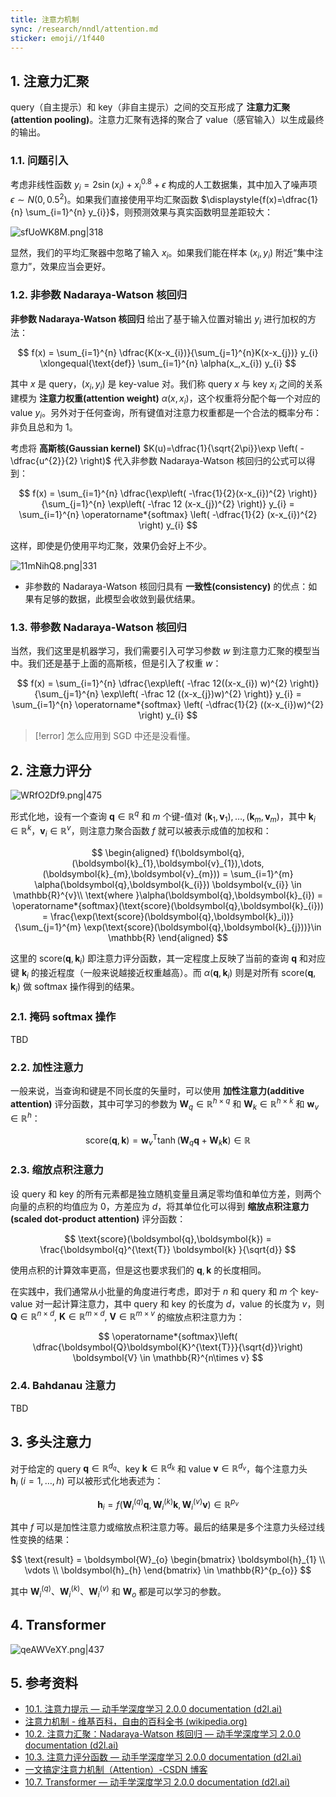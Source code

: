 ```yaml
---
title: 注意力机制
sync: /research/nndl/attention.md
sticker: emoji//1f440
---
```


## 1. 注意力汇聚

query（自主提示）和 key（非自主提示）之间的交互形成了 **注意力汇聚(attention pooling)**。注意力汇聚有选择的聚合了 value（感官输入）以生成最终的输出。

### 1.1. 问题引入

考虑非线性函数 $y_{i} = 2 \sin(x_{i}) +x_{i}^{0.8} + \epsilon$ 构成的人工数据集，其中加入了噪声项 $\epsilon \sim N(0,0.5^{2})$。如果我们直接使用平均汇聚函数 $\displaystyle{f(x)=\dfrac{1}{n} \sum_{i=1}^{n} y_{i}}$，则预测效果与真实函数明显差距较大：

![sfUoWK8M.png|318](https://static.memset0.cn/img/v6/2024/08/17/sfUoWK8M.png)

显然，我们的平均汇聚器中忽略了输入 $x_{i}$。如果我们能在样本 $(x_{i},y_{i})$ 附近“集中注意力”，效果应当会更好。

### 1.2. 非参数 Nadaraya-Watson 核回归

**非参数 Nadaraya-Watson 核回归** 给出了基于输入位置对输出 $y_{i}$ 进行加权的方法：

$$
f(x) = \sum_{i=1}^{n} \dfrac{K(x-x_{i})}{\sum_{j=1}^{n}K(x-x_{j})} y_{i} \xlongequal{\text{def}} \sum_{i=1}^{n} \alpha(x_,x_{i}) y_{i}
$$

其中 $x$ 是 query，$(x_{i},y_{i})$ 是 key-value 对。我们称 query $x$ 与 key $x_{i}$ 之间的关系建模为 **注意力权重(attention weight)** $\alpha(x,x_{i})$，这个权重将分配个每一个对应的 value $y_{i}$。另外对于任何查询，所有键值对注意力权重都是一个合法的概率分布：非负且总和为 $1$。

考虑将 **高斯核(Gaussian kernel)** $K(u)=\dfrac{1}{\sqrt{2\pi}}\exp \left( -\dfrac{u^{2}}{2} \right)$ 代入非参数 Nadaraya-Watson 核回归的公式可以得到：

$$
f(x) = \sum_{i=1}^{n} \dfrac{\exp\left( -\frac{1}{2}(x-x_{i})^{2} \right)}{\sum_{j=1}^{n} \exp\left( -\frac 12 (x-x_{j})^{2} \right)} y_{i} = \sum_{i=1}^{n} \operatorname*{softmax} \left( -\dfrac{1}{2} (x-x_{i})^{2} \right)  y_{i}
$$

这样，即使是仍使用平均汇聚，效果仍会好上不少。

![11mNihQ8.png|331](https://static.memset0.cn/img/v6/2024/08/17/11mNihQ8.png)

- 非参数的 Nadaraya-Watson 核回归具有 **一致性(consistency)** 的优点：如果有足够的数据，此模型会收敛到最优结果。

### 1.3. 带参数 Nadaraya-Watson 核回归

当然，我们这里是机器学习，我们需要引入可学习参数 $w$ 到注意力汇聚的模型当中。我们还是基于上面的高斯核，但是引入了权重 $w$：

$$
f(x) = \sum_{i=1}^{n} \dfrac{\exp\left( -\frac 12((x-x_{i}) w)^{2} \right)}{\sum_{j=1}^{n} \exp\left( -\frac 12 ((x-x_{j})w)^{2} \right)} y_{i} = \sum_{i=1}^{n} \operatorname*{softmax} \left( -\dfrac{1}{2} ((x-x_{i})w)^{2} \right)  y_{i}
$$

> [!error] 怎么应用到 SGD 中还是没看懂。

## 2. 注意力评分

![WRfO2Df9.png|475](https://static.memset0.cn/img/v6/2024/08/17/WRfO2Df9.png)

形式化地，设有一个查询 $\boldsymbol{q}\in \mathbb{R}^{q}$ 和 $m$ 个键-值对 $(\boldsymbol{k}_{1},\boldsymbol{v}_{1}),\dots,(\boldsymbol{k}_{m},\boldsymbol{v}_{m})$，其中 $\boldsymbol{k}_{i}\in \mathbb{R}^{k}$，$\boldsymbol{v}_{i}\in \mathbb{R}^{v}$，则注意力聚合函数 $f$ 就可以被表示成值的加权和：

$$
\begin{aligned}
f(\boldsymbol{q},(\boldsymbol{k}_{1},\boldsymbol{v}_{1}),\dots,(\boldsymbol{k}_{m},\boldsymbol{v}_{m})) = \sum_{i=1}^{m} \alpha(\boldsymbol{q},\boldsymbol{k_{i}}) \boldsymbol{v_{i}} \in \mathbb{R}^{v}\\
\text{where }\alpha(\boldsymbol{q},\boldsymbol{k}_{i}) = \operatorname*{softmax}(\text{score}(\boldsymbol{q},\boldsymbol{k}_{i})) = \frac{\exp(\text{score}(\boldsymbol{q},\boldsymbol{k}_i))}{\sum_{j=1}^{m} \exp(\text{score}(\boldsymbol{q},\boldsymbol{k}_{j}))}\in \mathbb{R}
\end{aligned}
$$

这里的 $\text{score}(\boldsymbol{q},\boldsymbol{k}_{i})$ 即注意力评分函数，其一定程度上反映了当前的查询 $\boldsymbol{q}$ 和对应键 $\boldsymbol{k}_{i}$ 的接近程度（一般来说越接近权重越高）。而 $\alpha(\boldsymbol{q},\boldsymbol{k}_{i})$ 则是对所有 $\text{score}(\boldsymbol{q},\boldsymbol{k}_{i})$ 做 softmax 操作得到的结果。

### 2.1. 掩码 softmax 操作

TBD

### 2.2. 加性注意力

一般来说，当查询和键是不同长度的矢量时，可以使用 **加性注意力(additive attention)** 评分函数，其中可学习的参数为 $\boldsymbol{W}_{q} \in \mathbb{R}^{h\times q}$ 和 $\boldsymbol{W}_{k} \in \mathbb{R}^{h\times k}$ 和 $\boldsymbol{w}_{v} \in \mathbb{R}^{h}$：

$$
\text{score}(\boldsymbol{q},\boldsymbol{k}) = \boldsymbol{w}_{v}^{\text{T}} \tanh(\boldsymbol{W}_{q} \boldsymbol{q} + \boldsymbol{W}_{k} \boldsymbol{k}) \in \mathbb{R}
$$

### 2.3. 缩放点积注意力

设 query 和 key 的所有元素都是独立随机变量且满足零均值和单位方差，则两个向量的点积的均值应为 $0$，方差应为 $d$，将其单位化可以得到 **缩放点积注意力(scaled dot-product attention)** 评分函数：

$$
\text{score}(\boldsymbol{q},\boldsymbol{k}) = \frac{\boldsymbol{q}^{\text{T}} \boldsymbol{k} }{\sqrt{d}}
$$

使用点积的计算效率更高，但是这也要求我们的 $\boldsymbol{q},\boldsymbol{k}$ 的长度相同。

在实践中，我们通常从小批量的角度进行考虑，即对于 $n$ 和 query 和 $m$ 个 key-value 对一起计算注意力，其中 query 和 key 的长度为 $d$，value 的长度为 $v$，则 $\boldsymbol{Q}\in\mathbb{R}^{n\times d},\ \boldsymbol{K}\in \mathbb{R}^{m\times d},\ \boldsymbol{V}\in \mathbb{R}^{m\times v}$ 的缩放点积注意力为：

$$
\operatorname*{softmax}\left( \dfrac{\boldsymbol{Q}\boldsymbol{K}^{\text{T}}}{\sqrt{d}}\right)  \boldsymbol{V} \in \mathbb{R}^{n\times v}
$$

### 2.4. Bahdanau 注意力

TBD

## 3. 多头注意力

对于给定的 query $\boldsymbol{q}\in \mathbb{R}^{d_{q}}$、key $\boldsymbol{k} \in \mathbb{R}^{d_{k}}$ 和 value $\boldsymbol{v}\in \mathbb{R}^{d_{v}}$，每个注意力头 $\boldsymbol{h}_{i}\ (i=1,\dots,h)$ 可以被形式化地表述为：

$$
\boldsymbol{h}_{i} = f(\boldsymbol{W}^{(q)}_{i} \boldsymbol{q}, \boldsymbol{W}_{i}^{(k)} \boldsymbol{k}, \boldsymbol{W}^{(v)}_{i} \boldsymbol{v}) \in \mathbb{R}^{p_{v}}
$$

其中 $f$ 可以是加性注意力或缩放点积注意力等。最后的结果是多个注意力头经过线性变换的结果：

$$
\text{result} = \boldsymbol{W}_{o} \begin{bmatrix}
\boldsymbol{h}_{1} \\
\vdots \\
\boldsymbol{h}_{h}
\end{bmatrix} \in \mathbb{R}^{p_{o}}
$$

其中 $\boldsymbol{W}_{i}^{(q)}$、$\boldsymbol{W}_{i}^{(k)}$、$\boldsymbol{W}_{i}^{(v)}$ 和 $\boldsymbol{W}_{o}$ 都是可以学习的参数。

## 4. Transformer

![qeAWVeXY.png|437](https://static.memset0.cn/img/v6/2024/08/26/qeAWVeXY.png)

## 5. 参考资料

- [10.1. 注意力提示 — 动手学深度学习 2.0.0 documentation (d2l.ai)](https://zh.d2l.ai/chapter_attention-mechanisms/attention-cues.html)
- [注意力机制 - 维基百科，自由的百科全书 (wikipedia.org)](https://zh.wikipedia.org/wiki/%E6%B3%A8%E6%84%8F%E5%8A%9B%E6%9C%BA%E5%88%B6)
- [10.2. 注意力汇聚：Nadaraya-Watson 核回归 — 动手学深度学习 2.0.0 documentation (d2l.ai)](https://zh.d2l.ai/chapter_attention-mechanisms/nadaraya-waston.html)
- [10.3. 注意力评分函数 — 动手学深度学习 2.0.0 documentation (d2l.ai)](https://zh.d2l.ai/chapter_attention-mechanisms/attention-scoring-functions.html)
- [一文搞定注意力机制（Attention）-CSDN 博客](https://blog.csdn.net/weixin_42110638/article/details/134011134)
- [10.7. Transformer — 动手学深度学习 2.0.0 documentation (d2l.ai)](https://zh.d2l.ai/chapter_attention-mechanisms/transformer.html)
